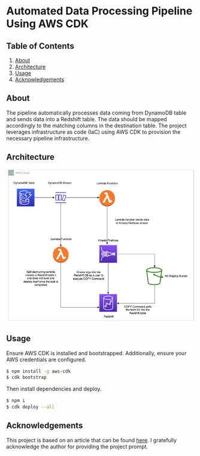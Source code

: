 # Automated Data Processing Pipeline Using AWS CDK

## Table of Contents

1. [About](#about)
2. [Architecture](#architecture)
3. [Usage]()
4. [Acknowledgements]()

## About

The pipeline automatically processes data coming from DynamoDB table and sends data into a Redshift table. The data should be mapped accordingly to the matching columns in the destination table. The project leverages infrastructure as code (IaC) using AWS CDK to provision the necessary pipeline infrastructure.

## Architecture

![Automated data processing pipeline architecture](./assets/data-pipeline-architecture.png)

## Usage

Ensure AWS CDK is installed and bootstrapped. Additionally, ensure your AWS credentials are configured.

```bash
$ npm install -g aws-cdk
$ cdk bootstrap
```

Then install dependencies and deploy.

```bash
$ npm i
$ cdk deploy --all
```

## Acknowledgements

This project is based on an article that can be found [here](https://www.linkedin.com/pulse/aws-automated-data-processing-pipeline-dynamodb-stream-v-y-reddy/). I gratefully acknowledge the author for providing the project prompt.
